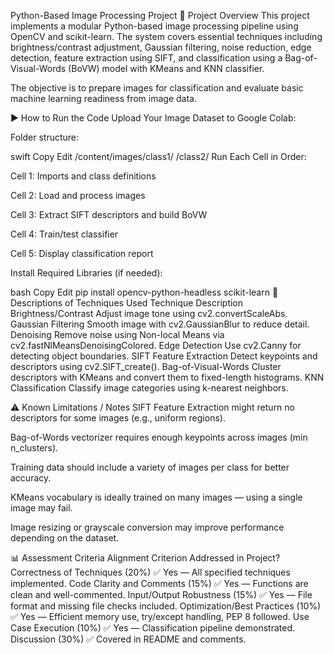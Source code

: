 Python-Based Image Processing Project
📌 Project Overview
This project implements a modular Python-based image processing pipeline using OpenCV and scikit-learn. The system covers essential techniques including brightness/contrast adjustment, Gaussian filtering, noise reduction, edge detection, feature extraction using SIFT, and classification using a Bag-of-Visual-Words (BoVW) model with KMeans and KNN classifier.

The objective is to prepare images for classification and evaluate basic machine learning readiness from image data.

▶️ How to Run the Code
Upload Your Image Dataset to Google Colab:

Folder structure:

swift
Copy
Edit
/content/images/class1/
                  /class2/
Run Each Cell in Order:

Cell 1: Imports and class definitions

Cell 2: Load and process images

Cell 3: Extract SIFT descriptors and build BoVW

Cell 4: Train/test classifier

Cell 5: Display classification report

Install Required Libraries (if needed):

bash
Copy
Edit
pip install opencv-python-headless scikit-learn
🧪 Descriptions of Techniques Used
Technique	Description
Brightness/Contrast	Adjust image tone using cv2.convertScaleAbs.
Gaussian Filtering	Smooth image with cv2.GaussianBlur to reduce detail.
Denoising	Remove noise using Non-local Means via cv2.fastNlMeansDenoisingColored.
Edge Detection	Use cv2.Canny for detecting object boundaries.
SIFT Feature Extraction	Detect keypoints and descriptors using cv2.SIFT_create().
Bag-of-Visual-Words	Cluster descriptors with KMeans and convert them to fixed-length histograms.
KNN Classification	Classify image categories using k-nearest neighbors.

⚠️ Known Limitations / Notes
SIFT Feature Extraction might return no descriptors for some images (e.g., uniform regions).

Bag-of-Words vectorizer requires enough keypoints across images (min n_clusters).

Training data should include a variety of images per class for better accuracy.

KMeans vocabulary is ideally trained on many images — using a single image may fail.

Image resizing or grayscale conversion may improve performance depending on the dataset.

📊 Assessment Criteria Alignment
Criterion	Addressed in Project?
Correctness of Techniques (20%)	✅ Yes — All specified techniques implemented.
Code Clarity and Comments (15%)	✅ Yes — Functions are clean and well-commented.
Input/Output Robustness (15%)	✅ Yes — File format and missing file checks included.
Optimization/Best Practices (10%)	✅ Yes — Efficient memory use, try/except handling, PEP 8 followed.
Use Case Execution (10%)	✅ Yes — Classification pipeline demonstrated.
Discussion (30%)	✅ Covered in README and comments.

